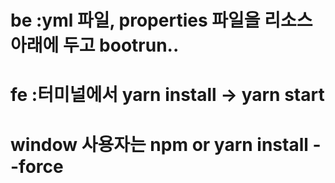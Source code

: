 # be :yml 파일, properties 파일을 리소스 아래에 두고 bootrun..
# fe :터미널에서 yarn install -> yarn start
# window 사용자는 npm or yarn install --force

